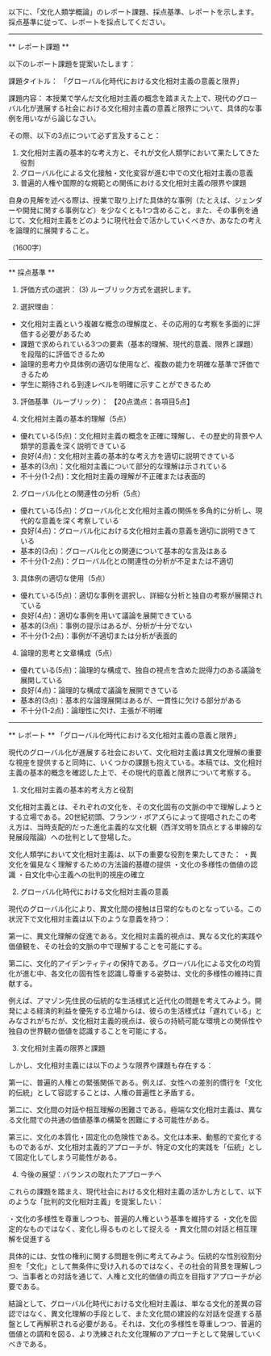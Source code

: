 以下に、「文化人類学概論」のレポート課題、採点基準、レポートを示します。採点基準に従って、レポートを採点してください。

---------------------------------------
** レポート課題 **

以下のレポート課題を提案いたします：

課題タイトル：
「グローバル化時代における文化相対主義の意義と限界」

課題内容：
本授業で学んだ文化相対主義の概念を踏まえた上で、現代のグローバル化が進展する社会における文化相対主義の意義と限界について、具体的な事例を用いながら論じなさい。

その際、以下の3点について必ず言及すること：
1. 文化相対主義の基本的な考え方と、それが文化人類学において果たしてきた役割
2. グローバル化による文化接触・文化変容が進む中での文化相対主義の意義
3. 普遍的人権や国際的な規範との関係における文化相対主義の限界や課題

自身の見解を述べる際は、授業で取り上げた具体的な事例（たとえば、ジェンダーや開発に関する事例など）を少なくとも1つ含めること。また、その事例を通じて、文化相対主義をどのように現代社会で活かしていくべきか、あなたの考えを論理的に展開すること。

（1600字）

---------------------------------------
** 採点基準 **

1. 評価方式の選択：
(3) ルーブリック方式を選択します。

2. 選択理由：
- 文化相対主義という複雑な概念の理解度と、その応用的な考察を多面的に評価する必要があるため
- 課題で求められている3つの要素（基本的理解、現代的意義、限界と課題）を段階的に評価できるため
- 論理的思考力や具体例の適切な使用など、複数の能力を明確な基準で評価できるため
- 学生に期待される到達レベルを明確に示すことができるため

3. 評価基準（ルーブリック）：
【20点満点：各項目5点】

1. 文化相対主義の基本的理解（5点）
- 優れている(5点)：文化相対主義の概念を正確に理解し、その歴史的背景や人類学的意義を深く説明できている
- 良好(4点)：文化相対主義の基本的な考え方を適切に説明できている
- 基本的(3点)：文化相対主義について部分的な理解は示されている
- 不十分(1-2点)：文化相対主義の理解が不正確または表面的

2. グローバル化との関連性の分析（5点）
- 優れている(5点)：グローバル化と文化相対主義の関係を多角的に分析し、現代的な意義を深く考察している
- 良好(4点)：グローバル化における文化相対主義の意義を適切に説明できている
- 基本的(3点)：グローバル化との関連について基本的な言及はある
- 不十分(1-2点)：グローバル化との関連性の分析が不足または不適切

3. 具体例の適切な使用（5点）
- 優れている(5点)：適切な事例を選択し、詳細な分析と独自の考察が展開されている
- 良好(4点)：適切な事例を用いて議論を展開できている
- 基本的(3点)：事例の提示はあるが、分析が十分でない
- 不十分(1-2点)：事例が不適切または分析が表面的

4. 論理的思考と文章構成（5点）
- 優れている(5点)：論理的な構成で、独自の視点を含めた説得力のある議論を展開している
- 良好(4点)：論理的な構成で議論を展開できている
- 基本的(3点)：基本的な論理展開はあるが、一貫性に欠ける部分がある
- 不十分(1-2点)：論理性に欠け、主張が不明確

---------------------------------------
** レポート **
「グローバル化時代における文化相対主義の意義と限界」

現代のグローバル化が進展する社会において、文化相対主義は異文化理解の重要な視座を提供すると同時に、いくつかの課題も抱えている。本稿では、文化相対主義の基本的概念を確認した上で、その現代的意義と限界について考察する。

1. 文化相対主義の基本的考え方と役割

文化相対主義とは、それぞれの文化を、その文化固有の文脈の中で理解しようとする立場である。20世紀初頭、フランツ・ボアズらによって提唱されたこの考え方は、当時支配的だった進化主義的な文化観（西洋文明を頂点とする単線的な発展段階論）への批判として登場した。

文化人類学において文化相対主義は、以下の重要な役割を果たしてきた：
・異文化を偏見なく理解するための方法論的基礎の提供
・文化の多様性の価値の認識
・自文化中心主義への批判的視座の確立

2. グローバル化時代における文化相対主義の意義

現代のグローバル化により、異文化間の接触は日常的なものとなっている。この状況下で文化相対主義は以下のような意義を持つ：

第一に、異文化理解の促進である。文化相対主義的視点は、異なる文化的実践や価値観を、その社会的文脈の中で理解することを可能にする。

第二に、文化的アイデンティティの保持である。グローバル化による文化の均質化が進む中、各文化の固有性を認識し尊重する姿勢は、文化的多様性の維持に貢献する。

例えば、アマゾン先住民の伝統的な生活様式と近代化の問題を考えてみよう。開発による経済的利益を優先する立場からは、彼らの生活様式は「遅れている」とみなされがちだが、文化相対主義的視点は、彼らの持続可能な環境との関係性や独自の世界観の価値を認識することを可能にする。

3. 文化相対主義の限界と課題

しかし、文化相対主義には以下のような限界や課題も存在する：

第一に、普遍的人権との緊張関係である。例えば、女性への差別的慣行を「文化的伝統」として容認することは、人権の普遍性と矛盾する。

第二に、文化間の対話や相互理解の困難さである。極端な文化相対主義は、異なる文化間での共通の価値基準の構築を困難にする可能性がある。

第三に、文化の本質化・固定化の危険性である。文化は本来、動態的で変化するものであるが、文化相対主義的アプローチが、特定の文化的実践を「伝統」として固定化してしまう可能性がある。

4. 今後の展望：バランスの取れたアプローチへ

これらの課題を踏まえ、現代社会における文化相対主義の活かし方として、以下のような「批判的文化相対主義」を提案したい：

・文化の多様性を尊重しつつも、普遍的人権という基準を維持する
・文化を固定的なものではなく、変化し得るものとして捉える
・異文化間の対話と相互理解を促進する

具体的には、女性の権利に関する問題を例に考えてみよう。伝統的な性別役割分担を「文化」として無条件に受け入れるのではなく、その社会的背景を理解しつつ、当事者との対話を通じて、人権と文化的価値の両立を目指すアプローチが必要である。

結論として、グローバル化時代における文化相対主義は、単なる文化的差異の容認ではなく、異文化理解の手段として、また文化間の建設的な対話を促進する基盤として再解釈される必要がある。それは、文化の多様性を尊重しつつ、普遍的価値との調和を図る、より洗練された文化理解のアプローチとして発展していくべきである。

